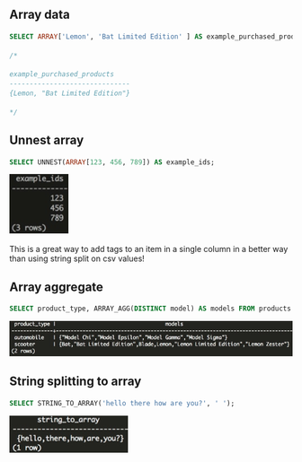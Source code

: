 

## Array data

```sql
SELECT ARRAY['Lemon', 'Bat Limited Edition' ] AS example_purchased_products;

/*

example_purchased_products
------------------------------
{Lemon, "Bat Limited Edition"}

*/
```

## Unnest array

```sql
SELECT UNNEST(ARRAY[123, 456, 789]) AS example_ids;
```

![unested array](/assets/images/2022-01-26-12-29-12.png)

This is a great way to add tags to an item in a single column in a better way than using string split on csv values!

## Array aggregate

```sql
SELECT product_type, ARRAY_AGG(DISTINCT model) AS models FROM products GROUP BY 1;
```

![array_agg](/assets/images/2022-01-26-12-31-31.png)

## String splitting to array

```sql
SELECT STRING_TO_ARRAY('hello there how are you?', ' ');
```

![string to array](/assets/images/2022-01-26-12-32-26.png)

